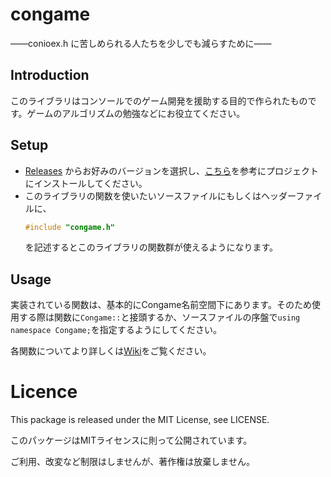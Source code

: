 # congame

――conioex.h に苦しめられる人たちを少しでも減らすために――

<!--
If able to translate into English or other languages, we request your help.
-->

## Introduction

このライブラリはコンソールでのゲーム開発を援助する目的で作られたものです。ゲームのアルゴリズムの勉強などにお役立てください。

## Setup

+ [Releases](https://github.com/stratosphere2018/congame.lib/releases) からお好みのバージョンを選択し、[こちら](https://qiita.com/jugemjugemu/items/39c5e90c9897fda12ccc)を参考にプロジェクトにインストールしてください。
+ このライブラリの関数を使いたいソースファイルにもしくはヘッダーファイルに、
  ```cpp
  #include "congame.h"
  ```
  を記述するとこのライブラリの関数群が使えるようになります。

## Usage

実装されている関数は、基本的にCongame名前空間下にあります。そのため使用する際は関数に`Congame::`と接頭するか、ソースファイルの序盤で`using namespace Congame;`を指定するようにしてください。

各関数についてより詳しくは[Wiki](https://github.com/stratosphere2018/congame.lib/wiki)をご覧ください。

# Licence

This package is released under the MIT License, see LICENSE.

このパッケージはMITライセンスに則って公開されています。

ご利用、改変など制限はしませんが、著作権は放棄しません。
